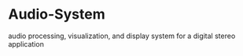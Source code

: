 # Audio-System
 audio processing, visualization, and display system for a digital stereo application
